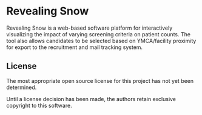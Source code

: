 # Revealing Snow

Revealing Snow is a web-based software platform for interactively visualizing the impact
of varying screening criteria on patient counts. The tool also allows candidates
to be selected based on YMCA/facility proximity for export to the recruitment
and mail tracking system.


## License

The most appropriate open source license for this project has not yet been determined.

Until a license decision has been made, the authors retain exclusive copyright to this software.
